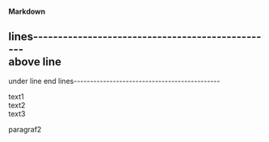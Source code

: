 #### Markdown


lines-------------------------------------------------<br>
above line
---
under line
end lines---------------------------------------------

text1  
text2<br>
text3

paragraf2